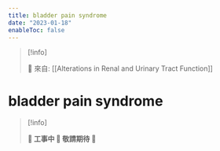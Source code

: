 ```yaml
---
title: bladder pain syndrome
date: "2023-01-18"
enableToc: false
---
```


> [!info]
>
> 🌱 來自: [[Alterations in Renal and Urinary Tract Function]]

# bladder pain syndrome

> [!info]
>
> **👷 工事中 🌱 敬請期待 🚧**


